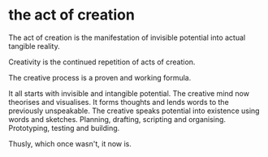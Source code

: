# the act of creation


The act of creation is the manifestation of invisible potential into actual tangible reality.

<!--more-->

Creativity is the continued repetition of acts of creation.

The creative process is a proven and working formula.

It all starts with invisible and intangible potential. The creative mind now theorises and visualises. It forms thoughts and lends words to the previously unspeakable. The creative speaks potential into existence using words and sketches. Planning, drafting, scripting and organising. Prototyping, testing and building.

Thusly, which once wasn't, it now is.

